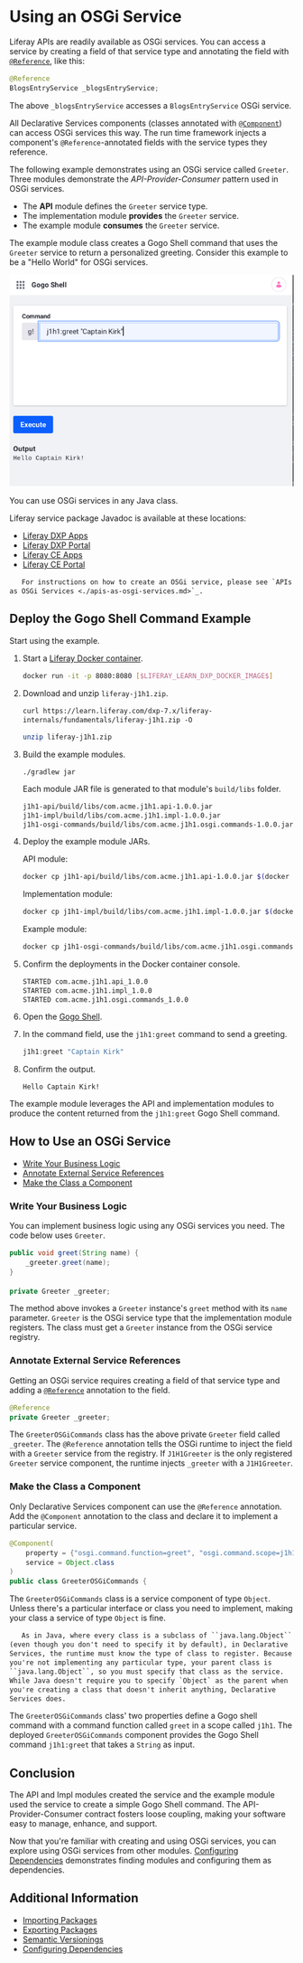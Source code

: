 # Using an OSGi Service

Liferay APIs are readily available as OSGi services. You can access a service by creating a field of that service type and annotating the field with [`@Reference`](https://docs.osgi.org/javadoc/osgi.cmpn/7.0.0/org/osgi/service/component/annotations/Reference.html), like this:

```java
@Reference
BlogsEntryService _blogsEntryService;
```

The above `_blogsEntryService` accesses a `BlogsEntryService` OSGi service.

All Declarative Services components (classes annotated with [`@Component`](https://docs.osgi.org/javadoc/osgi.cmpn/7.0.0/org/osgi/service/component/annotations/Component.html)) can access OSGi services this way. The run time framework injects a component's `@Reference`-annotated fields with the service types they reference.

The following example demonstrates using an OSGi service called `Greeter`. Three modules demonstrate the *API-Provider-Consumer* pattern used in OSGi services.

* The **API** module defines the `Greeter` service type.
* The implementation module **provides** the `Greeter` service.
* The example module **consumes** the `Greeter` service.

The example module class creates a Gogo Shell command that uses the `Greeter` service to return a personalized greeting. Consider this example to be a "Hello World" for OSGi services.

![The example modules provide a greeter command for Gogo Shell.](./using-an-osgi-service/images/01.png)

You can use OSGi services in any Java class.

Liferay service package Javadoc is available at these locations:

* [Liferay DXP Apps](https://docs.liferay.com/dxp/apps/)
* [Liferay DXP Portal](https://docs.liferay.com/dxp/portal/7.3-latest/javadocs/)
* [Liferay CE Apps](https://docs.liferay.com/ce/apps/)
* [Liferay CE Portal](https://docs.liferay.com/ce/portal/7.3-latest/javadocs/)

```note::
   For instructions on how to create an OSGi service, please see `APIs as OSGi Services <./apis-as-osgi-services.md>`_.
```

## Deploy the Gogo Shell Command Example

Start using the example.

1. Start a [Liferay Docker container](../../installation-and-upgrades/installing-liferay/using-liferay-docker-images/docker-container-basics.md).

    ```bash
    docker run -it -p 8080:8080 [$LIFERAY_LEARN_DXP_DOCKER_IMAGE$]
    ```

1. Download and unzip `liferay-j1h1.zip`.

    ```curl
    curl https://learn.liferay.com/dxp-7.x/liferay-internals/fundamentals/liferay-j1h1.zip -O
    ```

    ```bash
    unzip liferay-j1h1.zip
    ```

1. Build the example modules.

    ```bash
    ./gradlew jar
    ```

    Each module JAR file is generated to that module's `build/libs` folder.

     ```
     j1h1-api/build/libs/com.acme.j1h1.api-1.0.0.jar
     j1h1-impl/build/libs/com.acme.j1h1.impl-1.0.0.jar
     j1h1-osgi-commands/build/libs/com.acme.j1h1.osgi.commands-1.0.0.jar
     ```

1. Deploy the example module JARs.

    API module:

    ```bash
    docker cp j1h1-api/build/libs/com.acme.j1h1.api-1.0.0.jar $(docker ps -lq):/opt/liferay/deploy
    ```

    Implementation module:

    ```bash
    docker cp j1h1-impl/build/libs/com.acme.j1h1.impl-1.0.0.jar $(docker ps -lq):/opt/liferay/deploy
    ```

    Example module:

    ```bash
    docker cp j1h1-osgi-commands/build/libs/com.acme.j1h1.osgi.commands-1.0.0.jar $(docker ps -lq):/opt/liferay/deploy
    ```

1. Confirm the deployments in the Docker container console.

    ```
    STARTED com.acme.j1h1.api_1.0.0
    STARTED com.acme.j1h1.impl_1.0.0
    STARTED com.acme.j1h1.osgi.commands_1.0.0
    ```

1. Open the [Gogo Shell](/using-the-gogo-shell/using-the-gogo-shell.md).

1. In the command field, use the `j1h1:greet` command to send a greeting.

    ```groovy
    j1h1:greet "Captain Kirk"
    ```

1. Confirm the output.

    ```
    Hello Captain Kirk!
    ```

The example module leverages the API and implementation modules to produce the content returned from the `j1h1:greet` Gogo Shell command.

## How to Use an OSGi Service

* [Write Your Business Logic](#write-your-business-logic)
* [Annotate External Service References](#annotate-external-service-references)
* [Make the Class a Component](#make-the-class-a-component)

### Write Your Business Logic

You can implement business logic using any OSGi services you need. The code below uses `Greeter`.

```java
public void greet(String name) {
    _greeter.greet(name);
}

private Greeter _greeter;
```

The method above invokes a `Greeter` instance's `greet` method with its `name` parameter. `Greeter` is the OSGi service type that the implementation module registers. The class must get a `Greeter` instance from the OSGi service registry.

### Annotate External Service References

Getting an OSGi service requires creating a field of that service type and adding a [`@Reference`](https://docs.osgi.org/javadoc/osgi.cmpn/7.0.0/org/osgi/service/component/annotations/Reference.html) annotation to the field.

```java
@Reference
private Greeter _greeter;
```

The `GreeterOSGiCommands` class has the above private `Greeter` field called `_greeter`. The `@Reference` annotation tells the OSGi runtime to inject the field with a `Greeter` service from the registry. If `J1H1Greeter` is the only registered `Greeter` service component, the runtime injects `_greeter` with a `J1H1Greeter`.

### Make the Class a Component

Only Declarative Services component can use the `@Reference` annotation. Add the `@Component` annotation to the class and declare it to implement a particular service.

```java
@Component(
	property = {"osgi.command.function=greet", "osgi.command.scope=j1h1"},
	service = Object.class
)
public class GreeterOSGiCommands {
```

The `GreeterOSGiCommands` class is a service component of type `Object`. Unless there's a particular interface or class you need to implement, making your class a service of type `Object` is fine.

```note::
   As in Java, where every class is a subclass of ``java.lang.Object`` (even though you don't need to specify it by default), in Declarative Services, the runtime must know the type of class to register. Because you're not implementing any particular type, your parent class is ``java.lang.Object``, so you must specify that class as the service. While Java doesn't require you to specify `Object` as the parent when you're creating a class that doesn't inherit anything, Declarative Services does.
```

The `GreeterOSGiCommands` class' two properties define a Gogo shell command with a command function called `greet` in a scope called `j1h1`. The deployed `GreeterOSGiCommands` component provides the Gogo Shell command `j1h1:greet` that takes a `String` as input.

## Conclusion

The API and Impl modules created the service and the example module used the service to create a simple Gogo Shell command. The API-Provider-Consumer contract fosters loose coupling, making your software easy to manage, enhance, and support.

Now that you're familiar with creating and using OSGi services, you can explore using OSGi services from other modules. [Configuring Dependencies](./configuring-dependencies/configuring-dependencies.md) demonstrates finding modules and configuring them as dependencies.

## Additional Information

* [Importing Packages](./importing-packages.md)
* [Exporting Packages](./exporting-packages.md)
* [Semantic Versionings](./semantic-versioning.md)
* [Configuring Dependencies](./configuring-dependencies/configuring-dependencies.md)